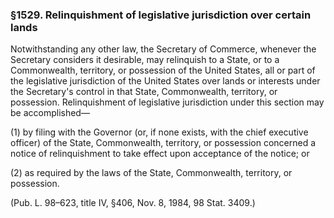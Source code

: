 ### §1529. Relinquishment of legislative jurisdiction over certain lands ###

Notwithstanding any other law, the Secretary of Commerce, whenever the Secretary considers it desirable, may relinquish to a State, or to a Commonwealth, territory, or possession of the United States, all or part of the legislative jurisdiction of the United States over lands or interests under the Secretary's control in that State, Commonwealth, territory, or possession. Relinquishment of legislative jurisdiction under this section may be accomplished—

(1) by filing with the Governor (or, if none exists, with the chief executive officer) of the State, Commonwealth, territory, or possession concerned a notice of relinquishment to take effect upon acceptance of the notice; or

(2) as required by the laws of the State, Commonwealth, territory, or possession.

(Pub. L. 98–623, title IV, §406, Nov. 8, 1984, 98 Stat. 3409.)